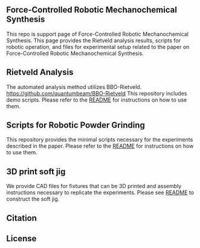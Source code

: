 ## Force-Controlled Robotic Mechanochemical Synthesis
This repo is support page of Force-Controlled Robotic Mechanochemical Synthesis.
This page provides the Rietveld analysis results, scripts for robotic operation, and files for experimental setup related to the paper on Force-Controlled Robotic Mechanochemical Synthesis.

## Rietveld Analysis
The automated analysis method utilizes BBO-Rietveld.
https://github.com/quantumbeam/BBO-Rietveld
This repository includes demo scripts. 
Please refer to the [README](./BBO-Rietveld/README.md) for instructions on how to use them.


## Scripts for Robotic Powder Grinding
This repository provides the minimal scripts necessary for the experiments described in the paper. 
Please refer to the [README](./BBO-Rietveld/README.md) for instructions on how to use them.


## 3D print soft jig
We provide CAD files for fixtures that can be 3D printed and assembly instructions necessary to replicate the experiments.
Please see [README](./soft_jig/README.md) to construct the soft jig.

## Citation

## License